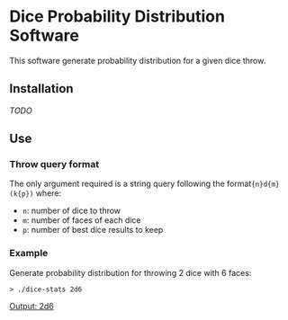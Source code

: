 # Dice Probability Distribution Software
This software generate probability distribution for a given dice throw.

## Installation
*TODO*
## Use
### Throw query format
The only argument required is a string query following the format`{n}d{m}(k{p})` where:
- `n`: number of dice to throw
- `m`: number of faces of each dice
- `p`: number of best dice results to keep
### Example
Generate probability distribution for throwing 2 dice with 6 faces:
```shell
> ./dice-stats 2d6
```
[Output: 2d6](doc/output/2d6.png)
